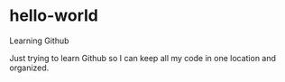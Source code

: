 # hello-world
Learning Github

Just trying to learn Github so I can keep all my code in one location and organized. 
